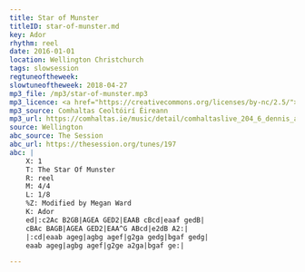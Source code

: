 ```yaml
---
title: Star of Munster
titleID: star-of-munster.md
key: Ador
rhythm: reel
date: 2016-01-01
location: Wellington Christchurch
tags: slowsession
regtuneoftheweek:
slowtuneoftheweek: 2018-04-27
mp3_file: /mp3/star-of-munster.mp3
mp3_licence: <a href="https://creativecommons.org/licenses/by-nc/2.5/">CC-BY-NC-2.5</a>
mp3_source: Comhaltas Ceoltóirí Éireann
mp3_url: https://comhaltas.ie/music/detail/comhaltaslive_204_6_dennis_alexander/
source: Wellington
abc_source: The Session
abc_url: https://thesession.org/tunes/197
abc: |
    X: 1
    T: The Star Of Munster
    R: reel
    M: 4/4
    L: 1/8
    %Z: Modified by Megan Ward
    K: Ador
    ed|:c2Ac B2GB|AGEA GED2|EAAB cBcd|eaaf gedB|
    cBAc BAGB|AGEA GED2|EAA^G ABcd|e2dB A2:|
    |:cd|eaab ageg|agbg agef|g2ga gedg|bgaf gedg|
    eaab ageg|agbg agef|g2ge a2ga|bgaf ge:|

---
```

